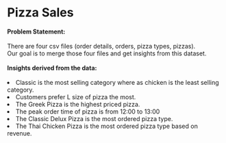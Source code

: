 <h1>Pizza Sales</h1>
<b>Problem Statement: </b><br><br>
There are four csv files (order details, orders, pizza types, pizzas). <br>
Our goal is to merge those four files and get insights from this dataset. <br> <br>
<b>Insights derived from the data: </b><br><br>
<li>Classic is the most selling category where as chicken is the least selling category.</li>
<li>Customers prefer L size of pizza the most.</li>
<li>The Greek Pizza is the highest priced pizza.</li>
<li>The peak order time of pizza is from 12:00 to 13:00 </li>
<li>The Classic Delux Pizza is the most ordered pizza type.</li>
<li>The Thai Chicken Pizza is the most ordered pizza type based on revenue.</li>
